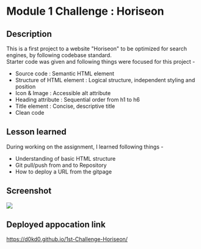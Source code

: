 # Module 1 Challenge : Horiseon

## Description
This is a first project to  a website "Horiseon" to be optimized for search engines, by following codebase standard.<br>
Starter code was given and following things were focused for this project -
* Source code : Semantic HTML element
* Structure of HTML element : Logical structure, independent styling and position
* Icon & Image : Accessible alt attribute
* Heading attribute : Sequential order from h1 to h6
* Title element : Concise, descriptive title
* Clean code

## Lesson learned
During working on the assignment, I learned following things -
* Understanding of basic HTML structure
* Git pull/push from and to Repository
* How to deploy a URL from the gitpage

## Screenshot
<img src="./assets/images/d0kd0.github.io_1st-Challenge-Horiseon.png" />

## Deployed appocation link
https://d0kd0.github.io/1st-Challenge-Horiseon/